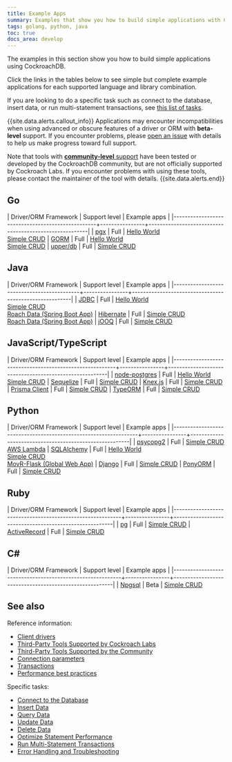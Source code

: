 ```yaml
---
title: Example Apps
summary: Examples that show you how to build simple applications with CockroachDB
tags: golang, python, java
toc: true
docs_area: develop
---
```


The examples in this section show you how to build simple applications using CockroachDB.

Click the links in the tables below to see simple but complete example applications for each supported language and library combination.

If you are looking to do a specific task such as connect to the database, insert data, or run multi-statement transactions, see [this list of tasks](#tasks).

{{site.data.alerts.callout_info}}
Applications may encounter incompatibilities when using advanced or obscure features of a driver or ORM with **beta-level** support. If you encounter problems, please [open an issue](https://github.com/cockroachdb/cockroach/issues/new) with details to help us make progress toward full support.

Note that tools with [**community-level** support](community-tooling.html) have been tested or developed by the CockroachDB community, but are not officially supported by Cockroach Labs. If you encounter problems with using these tools, please contact the maintainer of the tool with details.
{{site.data.alerts.end}}

## Go

| Driver/ORM Framework                             | Support level  | Example apps                                            |
|--------------------------------------------------+----------------+--------------------------------------------------------|
| [pgx](https://github.com/jackc/pgx/releases)     | Full           | [Hello World](hello-world-go-pgx.html)<br>[Simple CRUD](build-a-go-app-with-cockroachdb.html)
| [GORM](https://github.com/jinzhu/gorm/releases)  | Full           | [Hello World](hello-world-go-gorm.html)<br>[Simple CRUD](build-a-go-app-with-cockroachdb-gorm.html)
| [upper/db](https://github.com/upper/db)          | Full           | [Simple CRUD](build-a-go-app-with-cockroachdb-upperdb.html)

## Java

| Driver/ORM Framework                       | Support level  | Example apps                                            |
|--------------------------------------------+----------------+--------------------------------------------------------|
| [JDBC](https://jdbc.postgresql.org/)       | Full           | [Hello World](hello-world-java-jdbc.html)<br>[Simple CRUD](build-a-java-app-with-cockroachdb.html)<br>[Roach Data (Spring Boot App)](build-a-spring-app-with-cockroachdb-jdbc.html)
| [Hibernate](https://hibernate.org/orm/)    | Full           | [Simple CRUD](build-a-java-app-with-cockroachdb-hibernate.html)<br>[Roach Data (Spring Boot App)](build-a-spring-app-with-cockroachdb-jpa.html)
| [jOOQ](https://www.jooq.org/)              | Full           | [Simple CRUD](build-a-java-app-with-cockroachdb-jooq.html)

## JavaScript/TypeScript

| Driver/ORM Framework                                    | Support level  | Example apps                                            |
|---------------------------------------------------------+----------------+--------------------------------------------------------|
| [node-postgres](https://www.npmjs.com/package/pg)       | Full           | [Hello World](hello-world-node-postgres.html)<br>[Simple CRUD](build-a-nodejs-app-with-cockroachdb.html)
| [Sequelize](https://www.npmjs.com/package/sequelize)    | Full           | [Simple CRUD](build-a-nodejs-app-with-cockroachdb-sequelize.html)
| [Knex.js](https://knexjs.org/)                          | Full           | [Simple CRUD](build-a-nodejs-app-with-cockroachdb-knexjs.html)
| [Prisma Client](https://knexjs.org/)                    | Full           | [Simple CRUD](build-a-nodejs-app-with-cockroachdb-prisma.html)
| [TypeORM](https://www.npmjs.com/package/typeorm)        | Full           | [Simple CRUD](build-a-typescript-app-with-cockroachdb.html)

## Python

| Driver/ORM Framework                                            | Support level  | Example apps                                            |
|-----------------------------------------------------------------+----------------+--------------------------------------------------------|
| [psycopg2](https://www.psycopg.org/docs/install.html)           | Full           | [Simple CRUD](build-a-python-app-with-cockroachdb.html)<br>[AWS Lambda](deploy-lambda-function.html)
| [SQLAlchemy](https://www.sqlalchemy.org/)                       | Full           | [Hello World](hello-world-python-sqlalchemy.html)<br>[Simple CRUD](build-a-python-app-with-cockroachdb-sqlalchemy.html)<br>[MovR-Flask (Global Web App)](movr-flask-overview.html)
| [Django](https://pypi.org/project/Django/)                      | Full           | [Simple CRUD](build-a-python-app-with-cockroachdb-django.html)
| [PonyORM](https://ponyorm.org/)                                 | Full           | [Simple CRUD](build-a-python-app-with-cockroachdb-pony.html)

## Ruby

| Driver/ORM Framework                                      | Support level  | Example apps                                            |
|-----------------------------------------------------------+----------------+--------------------------------------------------------|
| [pg](https://rubygems.org/gems/pg)                        | Full           | [Simple CRUD](build-a-ruby-app-with-cockroachdb.html)
| [ActiveRecord](https://rubygems.org/gems/activerecord)    | Full           | [Simple CRUD](build-a-ruby-app-with-cockroachdb-activerecord.html)

## C#

| Driver/ORM Framework                                      | Support level  | Example apps                                            |
|-----------------------------------------------------------+----------------+--------------------------------------------------------|
| [Npgsql](https://www.npgsql.org/)                        | Beta           | [Simple CRUD](build-a-csharp-app-with-cockroachdb.html)

## See also

Reference information:

- [Client drivers](install-client-drivers.html)
- [Third-Party Tools Supported by Cockroach Labs](third-party-database-tools.html)
- [Third-Party Tools Supported by the Community](community-tooling.html)
- [Connection parameters](connection-parameters.html)
- [Transactions](transactions.html)
- [Performance best practices](performance-best-practices-overview.html)

<a name="tasks"></a>

Specific tasks:

- [Connect to the Database](connect-to-the-database.html)
- [Insert Data](insert-data.html)
- [Query Data](query-data.html)
- [Update Data](update-data.html)
- [Delete Data](delete-data.html)
- [Optimize Statement Performance](make-queries-fast.html)
- [Run Multi-Statement Transactions](run-multi-statement-transactions.html)
- [Error Handling and Troubleshooting](error-handling-and-troubleshooting.html)

